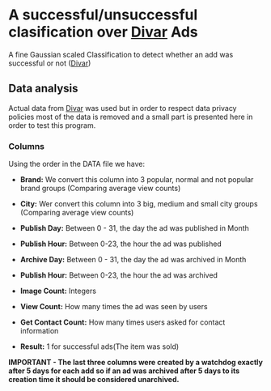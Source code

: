 # A successful/unsuccessful clasification over [Divar](https://divar.ir/) Ads
A fine Gaussian scaled Classification to detect whether an add was successful or not ([Divar](https://divar.ir/))

## Data analysis

Actual data from [Divar](https://divar.ir/) was used but in order to respect data privacy policies most of the data is removed and a small part is presented here in order to test this program.

### Columns

Using the order in the DATA file we have:
- **Brand:** We convert this column into 3 popular, normal and not popular brand groups (Comparing average view counts)

- **City:** Wer convert this column into 3 big, medium and small city groups (Comparing average view counts)

- **Publish Day:** Between 0 - 31, the day the ad was published in Month

- **Publish Hour:** Between 0-23, the hour the ad was published

- **Archive Day:** Between 0 - 31, the day the ad was archived in Month

- **Publish Hour:** Between 0-23, the hour the ad was archived

- **Image Count:** Integers

- **View Count:** How many times the ad was seen by users

- **Get Contact Count:** How many times users asked for contact information

- **Result:** 1 for successful ads(The item was sold)

**IMPORTANT - The last three columns were created by a watchdog exactly after 5 days for each add so if an ad was archived after 5 days to its creation time it should be considered unarchived.**

